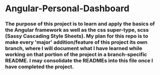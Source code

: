 # Angular-Personal-Dashboard

### The purpose of this project is to learn and apply the basics of the Angular framework as well as the css super-type, scss (Sassy Cascading Style Sheets). My plan for this repo is to make every 'major' addition/feature of this project its own branch, where I will document what I have learned while working on that portion of the project in a branch-specific README. I may consolidate the READMEs into this file once I have completed the project.
